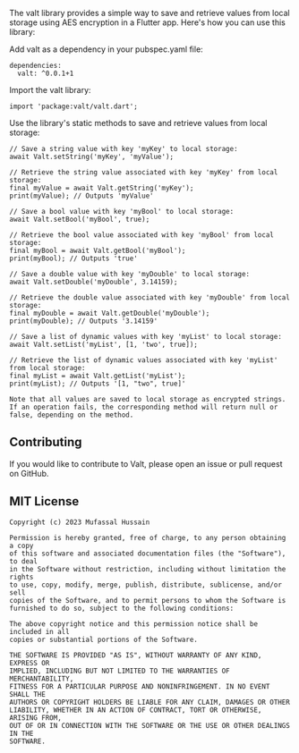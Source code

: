 The valt library provides a simple way to save and retrieve values from local storage using AES encryption in a Flutter app. Here's how you can use this library:

Add valt as a dependency in your pubspec.yaml file:
```
dependencies:
  valt: ^0.0.1+1
```

Import the valt library:

```
import 'package:valt/valt.dart';
```
Use the library's static methods to save and retrieve values from local storage:
```
// Save a string value with key 'myKey' to local storage:
await Valt.setString('myKey', 'myValue');

// Retrieve the string value associated with key 'myKey' from local storage:
final myValue = await Valt.getString('myKey');
print(myValue); // Outputs 'myValue'

// Save a bool value with key 'myBool' to local storage:
await Valt.setBool('myBool', true);

// Retrieve the bool value associated with key 'myBool' from local storage:
final myBool = await Valt.getBool('myBool');
print(myBool); // Outputs 'true'

// Save a double value with key 'myDouble' to local storage:
await Valt.setDouble('myDouble', 3.14159);

// Retrieve the double value associated with key 'myDouble' from local storage:
final myDouble = await Valt.getDouble('myDouble');
print(myDouble); // Outputs '3.14159'

// Save a list of dynamic values with key 'myList' to local storage:
await Valt.setList('myList', [1, 'two', true]);

// Retrieve the list of dynamic values associated with key 'myList' from local storage:
final myList = await Valt.getList('myList');
print(myList); // Outputs '[1, "two", true]'
```

```
Note that all values are saved to local storage as encrypted strings. If an operation fails, the corresponding method will return null or false, depending on the method.
```

## Contributing 
If you would like to contribute to Valt, please open an issue or pull request on GitHub.

## MIT License
```
Copyright (c) 2023 Mufassal Hussain

Permission is hereby granted, free of charge, to any person obtaining a copy
of this software and associated documentation files (the "Software"), to deal
in the Software without restriction, including without limitation the rights
to use, copy, modify, merge, publish, distribute, sublicense, and/or sell
copies of the Software, and to permit persons to whom the Software is
furnished to do so, subject to the following conditions:

The above copyright notice and this permission notice shall be included in all
copies or substantial portions of the Software.

THE SOFTWARE IS PROVIDED "AS IS", WITHOUT WARRANTY OF ANY KIND, EXPRESS OR
IMPLIED, INCLUDING BUT NOT LIMITED TO THE WARRANTIES OF MERCHANTABILITY,
FITNESS FOR A PARTICULAR PURPOSE AND NONINFRINGEMENT. IN NO EVENT SHALL THE
AUTHORS OR COPYRIGHT HOLDERS BE LIABLE FOR ANY CLAIM, DAMAGES OR OTHER
LIABILITY, WHETHER IN AN ACTION OF CONTRACT, TORT OR OTHERWISE, ARISING FROM,
OUT OF OR IN CONNECTION WITH THE SOFTWARE OR THE USE OR OTHER DEALINGS IN THE
SOFTWARE.

```
